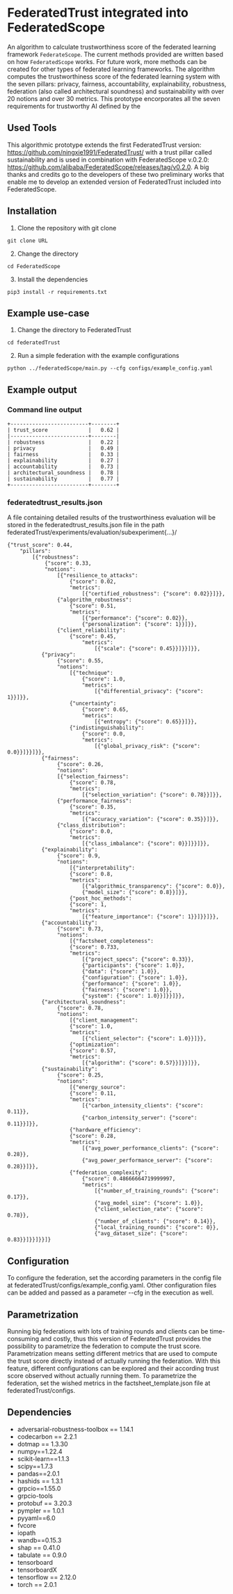 # FederatedTrust integrated into FederatedScope
An algorithm to calculate trustworthiness score of the federated learning framework `FederateScope`. The current methods provided are written based on how `FederatedScope` works. For future work, more methods can be created for other types of federated learning frameworks.
The algorithm computes the trustworthiness score of the federated learning system with the seven pillars: privacy, fairness, accountability, explainability, robustness, federation (also called architectural soundness) and sustainability with over 20 notions and over 30 metrics.
This prototype encorporates all the seven requirements for trustworthy AI defined by the 

## Used Tools
This algorithmic prototype extends the first FederatedTrust version: https://github.com/ningxie1991/FederatedTrust/ with a trust pillar called sustainability and is used in combination with FederatedScope v.0.2.0: https://github.com/alibaba/FederatedScope/releases/tag/v0.2.0.
A big thanks and credits go to the developers of these two preliminary works that enable me to develop an extended version of FederatedTrust included into FederatedScope.
## Installation
1. Clone the repository with git clone
```
git clone URL
```
2. Change the directory
```
cd FederatedScope
```
3. Install the dependencies
```
pip3 install -r requirements.txt
```
## Example use-case
1. Change the directory to FederatedTrust
```
cd federatedTrust
```
2. Run a simple federation with the example configurations
```
python ../federatedScope/main.py --cfg configs/example_config.yaml
```
## Example output
### Command line output
```
+-------------------------+--------+
| trust_score             |   0.62 |
|-------------------------+--------|
| robustness              |   0.22 |
| privacy                 |   0.49 |
| fairness                |   0.33 |
| explainability          |   0.27 |
| accountability          |   0.73 |
| architectural_soundness |   0.78 |
| sustainability          |   0.77 |
+-------------------------+--------+
```
### federatedtrust_results.json
A file containing detailed results of the trustworthiness evaluation will be stored in the federatedtrust_results.json file in the path federatedTrust/experiments/evaluation/subexperiment{...}/
```
{"trust_score": 0.44, 
    "pillars": 
        [{"robustness": 
            {"score": 0.33, 
            "notions": 
                [{"resilience_to_attacks": 
                    {"score": 0.02, 
                    "metrics": 
                        [{"certified_robustness": {"score": 0.02}}]}},
                {"algorithm_robustness": 
                    {"score": 0.51, 
                    "metrics": 
                        [{"performance": {"score": 0.02}}, 
                        {"personalization": {"score": 1}}]}},
                {"client_reliability": 
                    {"score": 0.45, 
                        "metrics": 
                            [{"scale": {"score": 0.45}}]}}]}}, 
           {"privacy": 
                {"score": 0.55, 
                "notions": 
                    [{"technique": 
                        {"score": 1.0, 
                        "metrics": 
                            [{"differential_privacy": {"score": 1}}]}},
                    {"uncertainty": 
                        {"score": 0.65, 
                        "metrics": 
                            [{"entropy": {"score": 0.65}}]}}, 
                    {"indistinguishability": 
                        {"score": 0.0, 
                        "metrics": 
                            [{"global_privacy_risk": {"score": 0.0}}]}}]}}, 
           {"fairness": 
                {"score": 0.26, 
                "notions": 
                [{"selection_fairness": 
                    {"score": 0.78, 
                    "metrics": 
                        [{"selection_variation": {"score": 0.78}}]}},
                {"performance_fairness": 
                    {"score": 0.35, 
                    "metrics": 
                        [{"accuracy_variation": {"score": 0.35}}]}}, 
                {"class_distribution": 
                    {"score": 0.0, 
                    "metrics": 
                        [{"class_imbalance": {"score": 0}}]}}]}},
           {"explainability": 
                {"score": 0.9, 
                "notions": 
                    [{"interpretability": 
                    {"score": 0.8, 
                    "metrics": 
                        [{"algorithmic_transparency": {"score": 0.0}}, 
                        {"model_size": {"score": 0.8}}]}},
                    {"post_hoc_methods": 
                    {"score": 1, 
                    "metrics": 
                        [{"feature_importance": {"score": 1}}]}}]}}, 
           {"accountability": 
                {"score": 0.73, 
                "notions": 
                    [{"factsheet_completeness": 
                    {"score": 0.733, 
                    "metrics": 
                        [{"project_specs": {"score": 0.33}}, 
                        {"participants": {"score": 1.0}}, 
                        {"data": {"score": 1.0}}, 
                        {"configuration": {"score": 1.0}},
                        {"performance": {"score": 1.0}}, 
                        {"fairness": {"score": 1.0}}, 
                        {"system": {"score": 1.0}}]}}]}}, 
           {"architectural_soundness": 
                {"score": 0.78, 
                "notions": 
                    [{"client_management": 
                    {"score": 1.0, 
                    "metrics": 
                        [{"client_selector": {"score": 1.0}}]}}, 
                    {"optimization": 
                    {"score": 0.57, 
                    "metrics": 
                        [{"algorithm": {"score": 0.57}}]}}]}}, 
           {"sustainability": 
                {"score": 0.25, 
                "notions": 
                    [{"energy_source": 
                    {"score": 0.11, 
                    "metrics": 
                        [{"carbon_intensity_clients": {"score": 0.11}},
                        {"carbon_intensity_server": {"score": 0.11}}]}}, 
                    {"hardware_efficiency": 
                    {"score": 0.28, 
                    "metrics": 
                        [{"avg_power_performance_clients": {"score": 0.28}}, 
                        {"avg_power_performance_server": {"score": 0.28}}]}}, 
                    {"federation_complexity": 
                        {"score": 0.48666664719999997, 
                        "metrics": 
                            [{"number_of_training_rounds": {"score": 0.17}}, 
                            {"avg_model_size": {"score": 1.0}},
                            {"client_selection_rate": {"score": 0.78}}, 
                            {"number_of_clients": {"score": 0.14}}, 
                            {"local_training_rounds": {"score": 0}}, 
                            {"avg_dataset_size": {"score": 0.83}}]}}]}}]}
```
## Configuration
To configure the federation, set the according parameters in the config file at federatedTrust/configs/example_config.yaml. Other configuration files can be added and passed as a parameter --cfg in the execution as well.

## Parametrization
Running big federations with lots of training rounds and clients can be time-consuming and costly, thus this version of FederatedTrust provides the possibility to parametrize the federation to compute the trust score. Parametrization means setting different metrics that are used to compute the trust score directly instead of actually running the federation.
With this feature, different configurations can be explored and their according trust score observed without actually running them. To parametrize the federation, set the wished metrics in the factsheet_template.json file at federatedTrust/configs. 

## Dependencies
- adversarial-robustness-toolbox == 1.14.1
- codecarbon == 2.2.1
- dotmap == 1.3.30
- numpy==1.22.4
- scikit-learn==1.1.3
- scipy==1.7.3
- pandas==2.0.1
- hashids == 1.3.1
- grpcio==1.55.0
- grpcio-tools
- protobuf == 3.20.3
- pympler == 1.0.1
- pyyaml==6.0
- fvcore
- iopath
- wandb==0.15.3
- shap == 0.41.0
- tabulate == 0.9.0
- tensorboard
- tensorboardX
- tensorflow == 2.12.0
- torch == 2.0.1
